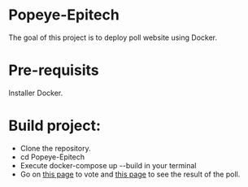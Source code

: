 # Popeye-Epitech

The goal of this project is to deploy poll website using Docker.

# Pre-requisits
Installer Docker.

# Build project:

- Clone the repository.
- cd Popeye-Epitech
- Execute docker-compose up --build in your terminal
- Go on [this page](http://localhost:5000) to vote and [this page](http://localhost:5001) to see the result of the poll.

